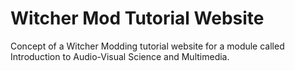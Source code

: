 # Witcher Mod Tutorial Website
Concept of a Witcher Modding tutorial website for a module called Introduction to Audio-Visual Science and Multimedia. 
